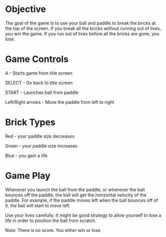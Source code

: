 # Objective

The goal of the game is to use your ball and paddle to break the bricks at the top of the screen. If you break all the bricks without running out of lives, you win the game. If you run out of lives before all the bricks are gone, you lose.

# Game Controls

A - Starts game from title screen

SELECT - Go back to title screen

START - Launches ball from paddle

Left/Right arrows - Move the paddle from left to right

# Brick Types

Red - your paddle size decreases

Green - your paddle size increases

Blue - you gain a life

# Game Play

Whenever you launch the ball from the paddle, or whenever the ball bounces off the paddle, the ball will get the horizontal velocity of the paddle. For example, if the paddle moves left when the ball bounces off of it, the ball will start to move left. 

Use your lives carefully. It might be good strategy to allow yourself to lose a life in order to position the ball from scratch.

Note: There is no score. You either win or lose.
